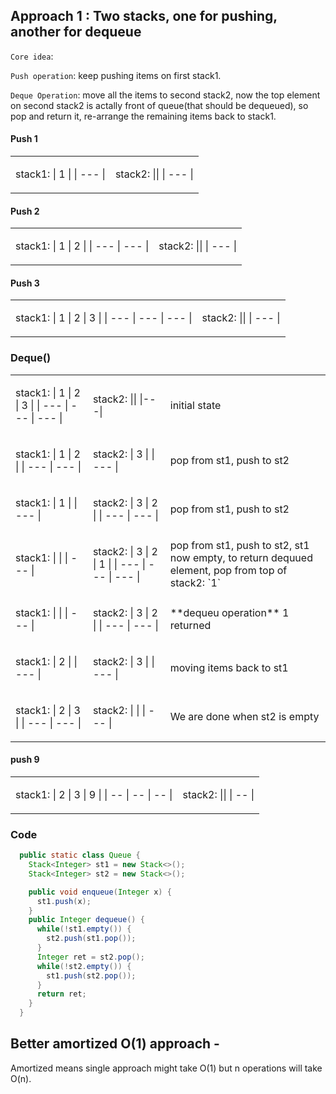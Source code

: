 

## Approach 1 : Two stacks, one for pushing, another for dequeue

`Core idea`: 

`Push operation`: keep pushing items on first stack1.


`Deque Operation`: move all the items to second stack2, now the top element on second stack2 is actally front of queue(that should be dequeued), so pop and return it, re-arrange the remaining items back to stack1.

#### Push 1

<table>
<tr>
<td>

stack1:
| 1 |
| --- |

</td>
<td>

stack2:
||
| --- |

</td>
</tr>
</table>

#### Push 2

<table>
<tr>
<td>

stack1:
| 1 | 2 |
| --- | --- |

</td>
<td>

stack2:
||
| --- |

</td>
</tr>
</table>

#### Push 3

<table>
<tr>
<td>

stack1:
| 1 | 2 | 3 |
| --- | --- | --- |

</td>

<td>

stack2:
||
| --- |

</td>
</tr>
</table>

### Deque()

<table>
<tr>
<td>

stack1:
| 1 | 2 | 3 |
| --- | --- | --- |

</td>
<td>

stack2:
||
|---|

</td>
<td>
initial state
</td>
</tr>

<tr>
<td>

stack1:
| 1 | 2 |
| --- | --- |

</td>
<td>

stack2:
| 3 |
| --- |

</td>
<td>
pop from st1, push to st2
</td>
</tr>

<tr>
<td>

stack1:
| 1 |
| --- |

</td>
<td>

stack2:
| 3 | 2 |
| --- | --- |

</td>
<td>
pop from st1, push to st2
</td>
</tr>

<tr>
<td>

stack1:
| | 
| --- |

</td>

<td>

stack2:
| 3 | 2 | 1 |
| --- | --- | --- |

</td>
<td>
pop from st1, push to st2,
st1 now empty,
to return dequued element, pop from top of stack2: `1`
</td>
</tr>


<tr>
<td>

stack1:
| |
| --- |

</td>
<td>

stack2:
| 3 | 2 |
| --- | --- |

</td>
<td>
**dequeu operation** 1 returned
</td>
</tr>


<tr>
<td>

stack1:
| 2 |
| --- |

</td>
<td>

stack2:
| 3 |
| --- |

</td>
<td>
moving items back to st1
</td>
</tr>

<tr>
<td>

stack1:
| 2 | 3 |
| --- | --- |

</td>

<td>

stack2:
| |
| --- |

</td>
<td>
We are done when st2 is empty
</td>
</tr>

</table>


#### push 9

<table>
<tr>
<td>

stack1:
| 2 | 3 | 9 |
| -- | -- | -- |

</td>
<td>

stack2:
||
| -- |

</td>
</tr>
</table>

### Code

```java
  public static class Queue {
    Stack<Integer> st1 = new Stack<>();
    Stack<Integer> st2 = new Stack<>();

    public void enqueue(Integer x) {
      st1.push(x);
    }
    public Integer dequeue() {
      while(!st1.empty()) {
        st2.push(st1.pop());
      }
      Integer ret = st2.pop();
      while(!st2.empty()) {
        st1.push(st2.pop());
      }
      return ret;
    }
  }
```

## Better amortized O(1) approach - 

Amortized means single approach might take O(1) but n operations will take O(n).

